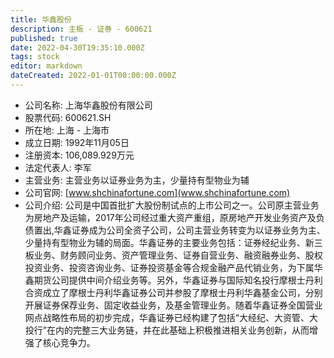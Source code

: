 ```yaml
---
title: 华鑫股份
description: 主板 - 证券 - 600621
published: true
date: 2022-04-30T19:35:10.000Z
tags: stock
editor: markdown
dateCreated: 2022-01-01T00:00:00.000Z
---
```


- 公司名称: 上海华鑫股份有限公司
- 股票代码: 600621.SH
- 所在地: 上海 - 上海市
- 成立日期: 1992年11月05日
- 注册资本: 106,089.929万元
- 法定代表人: 李军
- 主营业务: 主营业务以证券业务为主，少量持有型物业为辅
- 公司官网: [www.shchinafortune.com](www.shchinafortune.com)
- 公司介绍: 公司是中国首批扩大股份制试点的上市公司之一。公司原主营业务为房地产及运输，2017年公司经过重大资产重组，原房地产开发业务资产及负债置出,华鑫证券成为公司全资子公司，公司主营业务转变为以证券业务为主、少量持有型物业为辅的局面。华鑫证券的主要业务包括：证券经纪业务、新三板业务、财务顾问业务、资产管理业务、证券自营业务、融资融券业务、股权投资业务、投资咨询业务、证券投资基金等合规金融产品代销业务，为下属华鑫期货公司提供中间介绍业务等。另外，华鑫证券与国际知名投行摩根士丹利合资成立了摩根士丹利华鑫证券公司并参股了摩根士丹利华鑫基金公司，分别开展证券保荐业务、固定收益业务，及基金管理业务。随着华鑫证券全国营业网点战略性布局的初步完成，华鑫证券已经构建了包括“大经纪、大资管、大投行”在内的完整三大业务链，并在此基础上积极推进相关业务创新，从而增强了核心竞争力。


